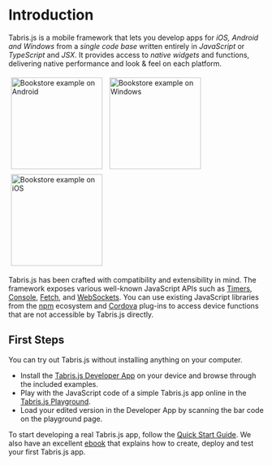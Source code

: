 ---
---
# Introduction

Tabris.js is a mobile framework that lets you develop apps for *iOS, Android and Windows* from a *single code base* written entirely in *JavaScript* or *TypeScript* and *JSX*.
It provides access to *native widgets* and functions, delivering native performance and look & feel on each platform.

<img src="https://user-images.githubusercontent.com/255637/28335462-c04bb540-6bfe-11e7-8e1d-69b9e2e0c66b.png" alt="Bookstore example on Android" width="180" style="margin: 5px" />
<img src="https://user-images.githubusercontent.com/255637/28335472-c5f154aa-6bfe-11e7-905d-742218d40b19.png" alt="Bookstore example on Windows" width="180" style="margin: 5px" />
<img src="https://user-images.githubusercontent.com/255637/28335465-c37e7bc6-6bfe-11e7-92c8-97ce71ad6d90.png" alt="Bookstore example on iOS" width="180" style="margin: 5px" />

Tabris.js has been crafted with compatibility and extensibility in mind.
The framework exposes various well-known JavaScript APIs such as [Timers](https://developer.mozilla.org/en-US/docs/Web/API/WindowOrWorkerGlobalScope/setTimeout), [Console](https://developer.mozilla.org/en-US/docs/Web/API/Console), [Fetch](https://developer.mozilla.org/en-US/docs/Web/API/Fetch_API), and [WebSockets](https://developer.mozilla.org/en-US/docs/Web/API/WebSocket).
You can use existing JavaScript libraries from the [npm](http://npmjs.com/) ecosystem and [Cordova](https://cordova.apache.org/plugins/) plug-ins to access device functions that are not accessible by Tabris.js directly.

## First Steps

You can try out Tabris.js without installing anything on your computer.

* Install the [Tabris.js Developer App](developer-app.md) on your device and browse through the included examples.
* Play with the JavaScript code of a simple Tabris.js app online in the [Tabris.js Playground](https://tabrisjs.com/playground).
* Load your edited version in the Developer App by scanning the bar code on the playground page.

To start developing a real Tabris.js app, follow the [Quick Start Guide](getting-started.md).
We also have an excellent [ebook](https://tabrisjs.com/downloads/) that explains how to create, deploy and test your first Tabris.js app.
